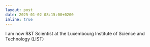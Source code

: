 ```yaml
---
layout: post
date: 2025-01-02 08:15:00+0200
inline: true
---
```


I am now R&T Scientist at the Luxembourg Institute of Science and Technology (LIST)